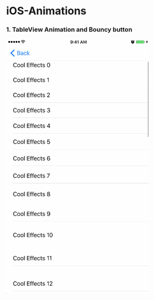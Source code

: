 # iOS-Animations

### 1. TableView Animation and Bouncy button
![alt text](/TableViewAnimation/TableViewAnimation.gif  "TableViewAnimation")
